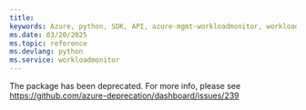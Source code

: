 ```yaml
---
title: 
keywords: Azure, python, SDK, API, azure-mgmt-workloadmonitor, workloadmonitor
ms.date: 03/20/2025
ms.topic: reference
ms.devlang: python
ms.service: workloadmonitor
---
```

The package has been deprecated. For more info, please see https://github.com/azure-deprecation/dashboard/issues/239

